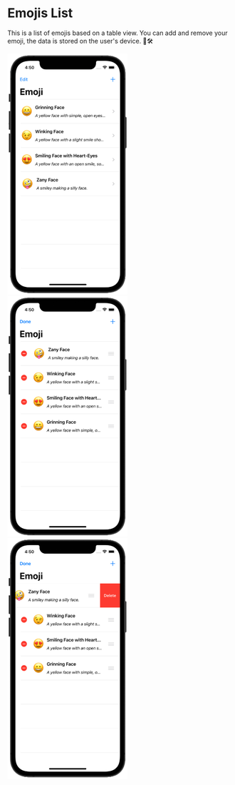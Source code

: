 # Emojis List

This is a list of emojis based on a table view. You can add and remove your emoji, the data is stored on the user's device. 📱🛠 


<img src="https://raw.githubusercontent.com/lgreydev/EmojisList/master/Screenshots/screenshot-001.jpg" width="270"><img src="https://raw.githubusercontent.com/lgreydev/EmojisList/master/Screenshots/screenshot-002.jpg" width="270"><img src="https://raw.githubusercontent.com/lgreydev/EmojisList/master/Screenshots/screenshot-003.jpg" width="270">
